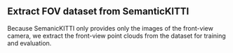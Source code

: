 ## Extract FOV dataset from SemanticKITTI

Because SemanicKITTI only provides only the images of the front-view camera, we extract the front-view point clouds from the dataset for training and evaluation.